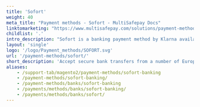 ```yaml
---
title: 'Sofort'
weight: 40
meta_title: "Payment methods - Sofort - MultiSafepay Docs"
linktomarketing: "https://www.multisafepay.com/solutions/payment-methods/sofort"
childlist: '.'
intro_description: "Sofort is a banking payment method by Klarna available in several European countries, and particularly popular in Germany. It integrates directly with the customer's bank like a direct bank transfer. The customer verifies the payment, which reduces the risks associated with traditional transfers. Once a payment is completed, the customer cannot reverse it and Sofort guarantees settlement."
layout: 'single'
logo: '/logo/Payment_methods/SOFORT.svg' 
url: '/payment-methods/sofort/'
short_description: 'Accept secure bank transfers from a number of European countries.'
aliases:
    - /support-tab/magento2/payment-methods/sofort-banking
    - /payment-methods/sofort-banking/
    - /payment-methods/banks/sofort-banking
    - /payments/methods/banks/sofort-banking/
    - /payments/methods/banks/sofort/
---
```

